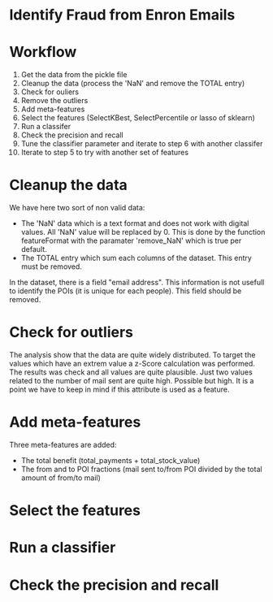 # Identify Fraud from Enron Emails

# Workflow
1) Get the data from the pickle file
2) Cleanup the data (process the 'NaN' and remove the TOTAL entry)
3) Check for ouliers
4) Remove the outliers
5) Add meta-features
3) Select the features (SelectKBest, SelectPercentile or lasso of sklearn)
6) Run a classifer
7) Check the precision and recall 
8) Tune the classifier parameter and iterate to step 6 with another classifer
9) Iterate to step 5 to try with another set of features

# Cleanup the data
We have here two sort of non valid data:
- The 'NaN' data which is a text format and does not work with digital values. All 'NaN' value will be replaced by 0. This is done by the function featureFormat with the paramater 'remove_NaN' which is true per default.  
- The TOTAL entry which sum each columns of the dataset. This entry must be removed.

In the dataset, there is a field "email address". This information is not usefull to identify the POIs (it is unique for each people). This field should be removed.

# Check for outliers
The analysis show that the data are quite widely distributed. To target the values which have an extrem value a z-Score calculation was performed. The results was check and all values are quite plausible. Just two values related to the number of mail sent are quite high. Possible but high. It is a point we have to keep in mind if this attribute is used as a feature.

# Add meta-features
Three meta-features are added:
- The total benefit (total_payments + total_stock_value)
- The from and to POI fractions (mail sent to/from POI divided by the total amount of from/to mail)

# Select the features
# Run a classifier
# Check the precision and recall 
